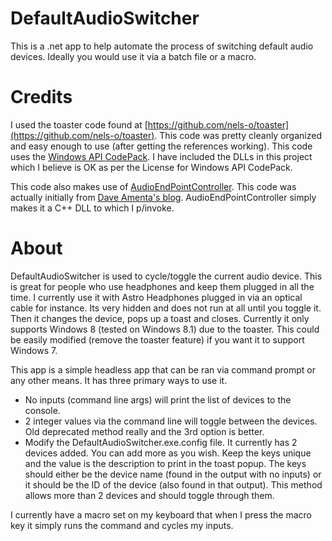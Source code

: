 DefaultAudioSwitcher
====================

This is a .net app to help automate the process of switching default audio devices. Ideally you would use it via a batch file or a macro.


Credits
====================

I used the toaster code found at [https://github.com/nels-o/toaster](https://github.com/nels-o/toaster). This code was pretty cleanly organized and easy enough to use (after getting the references working). This code uses the [Windows API CodePack](http://archive.msdn.microsoft.com/WindowsAPICodePack/Project/License.aspx). I have included the DLLs in this project which I believe is OK as per the License for Windows API CodePack.

This code also makes use of [AudioEndPointController](https://github.com/promythyus/AudioEndPointController). This code was actually initially from [Dave Amenta's blog](http://www.daveamenta.com/2011/05/). AudioEndPointController simply makes it a C++ DLL to which I p/invoke. 

About
====================
DefaultAudioSwitcher is used to cycle/toggle the current audio device. This is great for people who use headphones and keep them plugged in all the time. I currently use it with Astro Headphones plugged in via an optical cable for instance. Its very hidden and does not run at all until you toggle it. Then it changes the device, pops up a toast and closes. Currently it only supports Windows 8 (tested on Windows 8.1) due to the toaster. This could be easily modified (remove the toaster feature) if you want it to support Windows 7.

This app is a simple headless app that can be ran via command prompt or any other means. It has three primary ways to use it.

* No inputs (command line args) will print the list of devices to the console.
* 2 integer values via the command line will toggle between the devices. Old deprecated method really and the 3rd option is better.
* Modify the DefaultAudioSwitcher.exe.config file. It currently has 2 devices added. You can add more as you wish. Keep the keys unique and the value is the description to print in the toast popup. The keys should either be the device name (found in the output with no inputs) or it should be the ID of the device (also found in that output). This method allows more than 2 devices and should toggle through them.

I currently have a macro set on my keyboard that when I press the macro key it simply runs the command and cycles my inputs. 